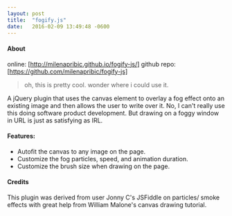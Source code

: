 ```yaml
---
layout: post
title:  "fogify.js"
date:   2016-02-09 13:49:48 -0600
---
```

#### About
online: [http://milenapribic.github.io/fogify-js/] 
github repo: [https://github.com/milenapribic/fogify-js]

>oh, this is pretty cool. wonder where i could use it.

A jQuery plugin that uses the canvas element to overlay a fog effect onto an existing image and then allows the user to write over it. No, I can't really use this doing software product development. But drawing on a foggy window in URL is just as satisfying as IRL.

#### Features:


* Autofit the canvas to any image on the page.
* Customize the fog particles, speed, and animation duration.
* Customize the brush size when drawing on the page.

#### Credits

This plugin was derived from user Jonny C's JSFiddle on particles/ smoke effects with great help from William Malone's canvas drawing tutorial.

[http://milenapribic.github.io/fogify-js/]: http://milenapribic.github.io/fogify-js/
[https://github.com/milenapribic/fogify-js]: https://github.com/milenapribic/fogify-js